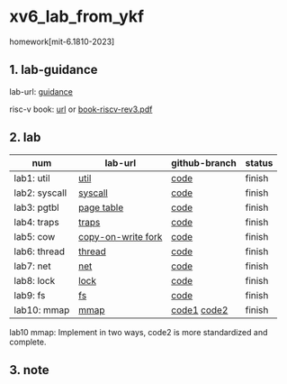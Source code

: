 # xv6_lab_from_ykf
homework[mit-6.1810-2023]

## 1. lab-guidance
lab-url: [guidance](https://pdos.csail.mit.edu/6.1810/2023/labs/guidance.html)

risc-v book: [url](https://pdos.csail.mit.edu/6.1810/2024/xv6.html)  or  [book-riscv-rev3.pdf](https://github.com/Yankefei/os_homework_from_ykf/blob/main/book-riscv-rev3.pdf)



## 2. lab
| num | lab-url | github-branch | status |
| --- | --- | --- | --- |
| lab1: util | [util](https://pdos.csail.mit.edu/6.1810/2023/labs/util.html) | [code](https://github.com/Yankefei/os_homework_from_ykf/tree/util) | finish |
| lab2: syscall | [syscall](https://pdos.csail.mit.edu/6.1810/2023/labs/syscall.html) | [code](https://github.com/Yankefei/os_homework_from_ykf/tree/syscall) | finish |
| lab3: pgtbl | [page table](https://pdos.csail.mit.edu/6.1810/2023/labs/pgtbl.html) | [code](https://github.com/Yankefei/os_homework_from_ykf/tree/pgtbl) | finish |
| lab4: traps | [traps](https://pdos.csail.mit.edu/6.1810/2023/labs/traps.html) | [code](https://github.com/Yankefei/os_homework_from_ykf/tree/traps) | finish |
| lab5: cow | [copy-on-write fork](https://pdos.csail.mit.edu/6.1810/2023/labs/cow.html) | [code](https://github.com/Yankefei/os_homework_from_ykf/tree/cow) | finish |
| lab6: thread | [thread](https://pdos.csail.mit.edu/6.1810/2023/labs/thread.html) | [code](https://github.com/Yankefei/os_homework_from_ykf/tree/thread) | finish |
| lab7: net | [net](https://pdos.csail.mit.edu/6.1810/2023/labs/net.html) | [code](https://github.com/Yankefei/os_homework_from_ykf/tree/net) | finish |
| lab8: lock | [lock](https://pdos.csail.mit.edu/6.1810/2023/labs/lock.html) | [code](https://github.com/Yankefei/os_homework_from_ykf/tree/lock) | finish |
| lab9: fs | [fs](https://pdos.csail.mit.edu/6.1810/2023/labs/fs.html) | [code](https://github.com/Yankefei/os_homework_from_ykf/tree/fs) | finish |
| lab10: mmap | [mmap](https://pdos.csail.mit.edu/6.1810/2023/labs/mmap.html) | [code1](https://github.com/Yankefei/os_homework_from_ykf/tree/mmap_0826)  [code2](https://github.com/Yankefei/os_homework_from_ykf/tree/mmap_0826_kalloc_page_fault)  | finish |


lab10 mmap: Implement in two ways, code2 is more standardized and complete.



## 3. note

